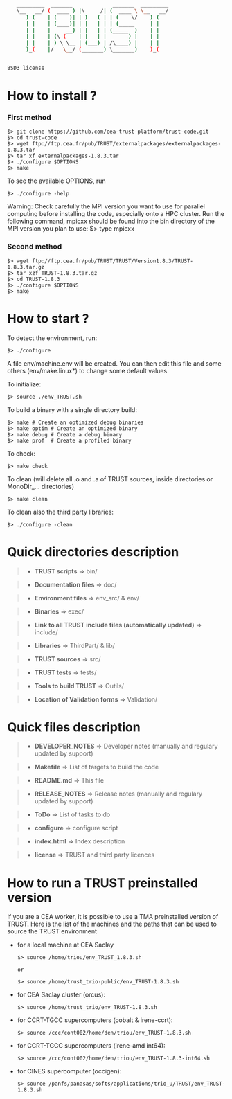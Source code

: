 
```sh
   _________  _______             _______  _________   
   \__   __/ (  ____ ) |\     /| (  ____ \ \__   __/   
      ) (    | (    )| | )   ( | | (    \/    ) (      
      | |    | (____)| | |   | | | (_____     | |      
      | |    |     __) | |   | | (_____  )    | |      
      | |    | (\ (    | |   | |       ) |    | |      
      | |    | ) \ \__ | (___) | /\____) |    | |      
      )_(    |/   \__/ (_______) \_______)    )_(      


BSD3 license

```

# **How to install ?**

### **First method**

    $> git clone https://github.com/cea-trust-platform/trust-code.git
    $> cd trust-code
    $> wget ftp://ftp.cea.fr/pub/TRUST/externalpackages/externalpackages-1.8.3.tar
    $> tar xf externalpackages-1.8.3.tar
    $> ./configure $OPTIONS
    $> make

To see the available OPTIONS, run

    $> ./configure -help

Warning: Check carefully the MPI version you want to use for parallel computing before installing the code, especially onto a HPC cluster.
Run the following command, mpicxx should be found into the bin directory of the MPI version you plan to use:
    $> type mpicxx

### **Second method**

    $> wget ftp://ftp.cea.fr/pub/TRUST/TRUST/Version1.8.3/TRUST-1.8.3.tar.gz
    $> tar xzf TRUST-1.8.3.tar.gz
    $> cd TRUST-1.8.3
    $> ./configure $OPTIONS
    $> make


# **How to start ?**

To detect the environment, run:

	$> ./configure

A file env/machine.env will be created. You can then edit this file and some others (env/make.linux*) to change some default values.

To initialize:

	$> source ./env_TRUST.sh

To build a binary with a single directory build:

	$> make # Create an optimized debug binaries
	$> make optim # Create an optimized binary
	$> make debug # Create a debug binary
	$> make prof  # Create a profiled binary  

To check:

	$> make check

To clean (will delete all .o and .a of TRUST sources, inside directories or MonoDir_... directories)

	$> make clean

To clean also the third party libraries:

	$> ./configure -clean


# **Quick directories description**

> - **TRUST scripts** => bin/

> - **Documentation files** => doc/		

> - **Environment files** => env_src/ & env/

> - **Binaries** => exec/		

> - **Link to all TRUST include files (automatically updated)** => include/

> - **Libraries** => ThirdPart/ & lib/

> - **TRUST sources** => src/		 

> - **TRUST tests** => tests/		

> - **Tools to build TRUST** => Outils/		

> - **Location of Validation forms** => Validation/


# **Quick files description**

> - **DEVELOPER_NOTES**	=> Developer notes (manually and regulary updated by support)

> - **Makefile** =>	List of targets to build the code

> - **README.md** => This file

> - **RELEASE_NOTES** => Release notes (manually and regulary updated by support)

> - **ToDo** => List of tasks to do

> - **configure** => configure script

> - **index.html** => Index description

> - **license** => TRUST and third party licences


# **How to run a TRUST preinstalled version**

If you are a CEA worker, it is possible to use a TMA preinstalled version of TRUST. Here is the list of the machines and the paths that can be used to source the TRUST environment

- for a local machine at CEA Saclay

      $> source /home/triou/env_TRUST_1.8.3.sh

      or

      $> source /home/trust_trio-public/env_TRUST-1.8.3.sh

- for CEA Saclay cluster (orcus):

      $> source /home/trust_trio/env_TRUST-1.8.3.sh

- for CCRT-TGCC supercomputers (cobalt & irene-ccrt):

      $> source /ccc/cont002/home/den/triou/env_TRUST-1.8.3.sh

- for CCRT-TGCC supercomputers (irene-amd int64):

      $> source /ccc/cont002/home/den/triou/env_TRUST-1.8.3-int64.sh

- for CINES supercomputer (occigen):

      $> source /panfs/panasas/softs/applications/trio_u/TRUST/env_TRUST-1.8.3.sh
